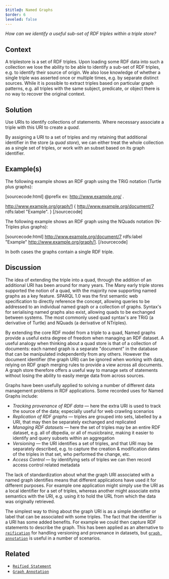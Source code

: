 ```yaml
---
$title@: Named Graphs
$order: 6
leveled: false
---
```


*How can we identify a useful sub-set of RDF triples within a triple store?*

## Context

A triplestore is a set of RDF triples. Upon loading some RDF data into such a collection we lose the ability to be able to identify a sub-set of RDF triples, e.g. to identify their source of origin. We also lose knowledge of whether a single triple was asserted once or multiple times, e.g. by separate distinct sources. While it is possible to extract triples based on particular graph patterns, e.g. all triples with the same subject, predicate, or object there is no way to recover the original context.

## Solution

Use URIs to identify collections of statements. Where necessary associate a triple with this URI to create a *quad*.

By assigning a URI to a set of triples and my retaining that additional identifier in the store (a *quad store*), we can either treat the whole collection as a single set of triples, or work with an subset based on its graph identifier.

## Example(s)

The following example shows an RDF graph using the TRiG notation (Turtle plus graphs):

[sourcecode:html]
@prefix ex: <http://www.example.org/> .

<!-- Named graph in TRiG -->
<http://www.example.org/graph/1> {
  <http://www.example.org/document/7> rdfs:label "Example".
}
[/sourcecode]

The following example shows an RDF graph using the NQuads notation (N-Triples plus graphs):

[sourcecode:html]
<http://www.example.org/document/7> rdfs:label "Example" <http://www.example.org/graph/1>.
[/sourcecode]

In both cases the graphs contain a single RDF triple.

## Discussion

The idea of extending the triple into a quad, through the addition of an additional URI has been around for many years. The Many early triple stores supported the notion of a quad, with the majority now supporting named graphs as a key feature. SPARQL 1.0 was the first semantic web specification to directly reference the concept, allowing queries to be addressed to an individual named graph or a collection of graphs. Syntax's for serialising named graphs also exist, allowing quads to be exchanged between systems. The most commonly used quad syntax's are TRiG (a derivative of Turtle) and NQuads (a derivative of NTriples).

By extending the core RDF model from a triple to a quad, Named graphs provide a useful extra degree of freedom when managing an RDF dataset. A useful analogy when thinking about a quad store is that of a collection of documents: each named graph is a separate "document" in the database that can be manipulated independently from any others. However the document identifier (the graph URI) can be ignored when working with data, relying on RDF graph merging rules to provide a view across all documents. A graph store therefore offers a useful way to manage sets of statements without losing the ability to easily merge data from across sources.

Graphs have been usefully applied to solving a number of different data management problems in RDF applications. Some recorded uses for Named Graphs include:

- *Tracking provenance of RDF data* — here the extra URI is used to track the source of the data; especially useful for web crawling scenarios
- *Replication of RDF graphs* — triples are grouped into sets, labelled by a URI, that may then be separately exchanged and replicated
- *Managing RDF datasets* — here the set of triples may be an entire RDF dataset, e.g. all of dbpedia, or all of musicbrainz, making it easier to identify and query subsets within an aggregation
- *Versioning* — the URI identifies a set of triples, and that URI may be separately described, e.g. to capture the creation & modification dates of the triples in that set, who performed the change, etc.
- *Access Control* — by identifying sets of triples we can then record access control related metadata

The lack of standardization about what the graph URI associated with a named graph identifies means that different applications have used it for different purposes. For example one application might simply use the URI as a local identifier for a set of triples, whereas another might associate extra semantics with the URI, e.g. using it to hold the URL from which the data was originally retrieved.

The simplest way to thing about the graph URI is as a simple identifier or label that can be associated with some triples. The fact that the identifier is a URI has some added benefits. For example we could then capture RDF statements to describe the graph. This has been applied as an alternative to [`reification`](../chapter-3/reified-statement) for handling versioning and provenance in datasets, but
 [`graph annotation`](../chapter-5/graph-annotation) is useful in a number of scenarios.

## Related

- [`Reified Statement`](../chapter-3/reified-statement)
- [`Graph Annotation`](../chapter-5/graph-annotation)
